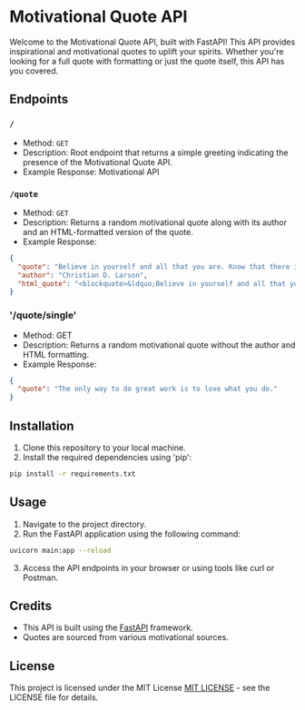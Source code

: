 # Motivational Quote API

Welcome to the Motivational Quote API, built with FastAPI! This API provides inspirational and motivational quotes to uplift your spirits. Whether you're looking for a full quote with formatting or just the quote itself, this API has you covered.

## Endpoints

### `/`

- Method: `GET`
- Description: Root endpoint that returns a simple greeting indicating the presence of the Motivational Quote API.
- Example Response:
  Motivational API

### `/quote`

- Method: `GET`
- Description: Returns a random motivational quote along with its author and an HTML-formatted version of the quote.
- Example Response:

```json
{
  "quote": "Believe in yourself and all that you are. Know that there is something inside you that is greater than any obstacle.",
  "author": "Christian D. Larson",
  "html_quote": "<blockquote>&ldquo;Believe in yourself and all that you are. Know that there is something inside you that is greater than any obstacle.&rdquo;<br>- Christian D. Larson</blockquote>"
}
```

### '/quote/single'

- Method: GET
- Description: Returns a random motivational quote without the author and HTML formatting.
- Example Response:

```json
{
  "quote": "The only way to do great work is to love what you do."
}
```

## Installation

1. Clone this repository to your local machine.
2. Install the required dependencies using 'pip':

```bash
pip install -r requirements.txt
```

## Usage

1. Navigate to the project directory.
2. Run the FastAPI application using the following command:

```bash
uvicorn main:app --reload
```

3. Access the API endpoints in your browser or using tools like curl or Postman.

## Credits

- This API is built using the [FastAPI](https://fastapi.tiangolo.com/) framework.
- Quotes are sourced from various motivational sources.

## License

This project is licensed under the MIT License [MIT LICENSE](LICENSE) - see the LICENSE file for details.
